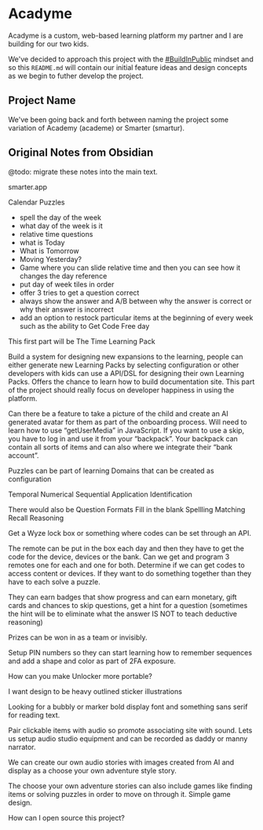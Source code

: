 # Acadyme

Acadyme is a custom, web-based learning platform my partner and I are building for our two kids.

We've decided to approach this project with the [#BuildInPublic](https://x.com/buildinpublic) mindset and so this `README.md` will contain our initial feature ideas and design concepts as we begin to futher develop the project.

## Project Name

We've been going back and forth between naming the project some variation of Academy (academe) or Smarter (smartur).

## Original Notes from Obsidian

@todo: migrate these notes into the main text.

smarter.app

Calendar Puzzles
- spell the day of the week
- what day of the week is it
- relative time questions
- what is Today
- What is Tomorrow
- Moving Yesterday?
- Game where you can slide relative time and then you can see how it changes the day reference
- put day of week tiles in order
- offer 3 tries to get a question correct
- always show the answer and A/B between why the answer is correct or why their answer is incorrect
- add an option to restock particular items at the beginning of every week such as the ability to Get Code Free day

This first part will be The Time Learning Pack

Build a system for designing new expansions to the learning, people can either generate new Learning Packs by selecting configuration or other developers with kids can use a API/DSL for designing their own Learning Packs. Offers the chance to learn how to build documentation site. This part of the project should really focus on developer happiness in using the platform.

Can there be a feature to take a picture of the child and create an AI generated avatar for them as part of the onboarding process. Will need to learn how to use “getUserMedia” in JavaScript.
If you want to use a skip, you have to log in and use it from your “backpack”. Your backpack can contain all sorts of items and can also where we integrate their “bank account”.

Puzzles can be part of learning Domains that can be created as configuration

Temporal
Numerical
Sequential
Application
Identification

There would also be Question Formats
Fill in the blank
Spellling
Matching
Recall
Reasoning

Get a Wyze lock box or something where codes can be set through an API.

The remote can be put in the box each day and then they have to get the code for the device, devices or the bank. Can we get and program 3 remotes one for each and one for both. Determine if we can get codes to access content or devices. If they want to do something together than they have to each solve a puzzle.

They can earn badges that show progress and can earn monetary, gift cards and chances to skip questions, get a hint for a question (sometimes the hint will be to eliminate what the answer IS NOT to teach deductive reasoning)

Prizes can be won in as a team or invisibly.

Setup PIN numbers so they can start learning how to remember sequences and add a shape and color as part of 2FA exposure.

How can you make Unlocker more portable?

I want design to be heavy outlined sticker illustrations

Looking for a bubbly or marker bold display font and something sans serif for reading text.

Pair clickable items with audio so promote associating site with sound. Lets us setup audio studio equipment and can be recorded as daddy or manny narrator.

We can create our own audio stories with images created from AI and display as a choose your own adventure style story.

The choose your own adventure stories can also include games like finding items or solving puzzles in order to move on through it. Simple game design.

How can I open source this project?
